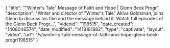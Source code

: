 {
    "title": "\"Winter's Tale\" Message of Faith and Hope | Glenn Beck Progr",
    "description": "Writer and director of \"Winter's Tale\" Akiva Goldsman, joins Glenn to discuss his film and the message behind it. Watch full episodes of the Glenn Beck Progr...",
    "videoid": "198515",
    "date_created": "1408046574",
    "date_modified": "1418181882",
    "type": "captivate",
    "layout": "video",
    "url": "\/v\/winter-s-tale-message-of-faith-and-hope-glenn-beck-progr\/198515"
}